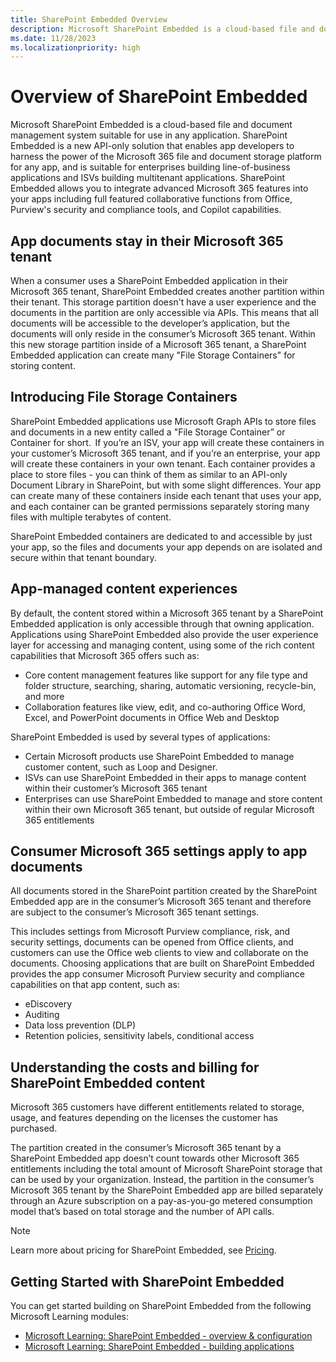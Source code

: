 ```yaml
---
title: SharePoint Embedded Overview
description: Microsoft SharePoint Embedded is a cloud-based file and document management system suitable for use in any application. SharePoint Embedded is a new API-only solution that enables app developers to harness the power of the Microsoft 365 file and document storage platform for any app, and is suitable for enterprises building line-of-business applications and ISVs building multitenant applications.
ms.date: 11/28/2023
ms.localizationpriority: high
---
```


# Overview of SharePoint Embedded

Microsoft SharePoint Embedded is a cloud-based file and document management system suitable for use in any application. SharePoint Embedded is a new API-only solution that enables app developers to harness the power of the Microsoft 365 file and document storage platform for any app, and is suitable for enterprises building line-of-business applications and ISVs building multitenant applications.
SharePoint Embedded allows you to integrate advanced Microsoft 365 features into your apps including full featured collaborative functions from Office, Purview's security and compliance tools, and Copilot capabilities.

## App documents stay in their Microsoft 365 tenant

When a consumer uses a SharePoint Embedded application in their Microsoft 365 tenant, SharePoint Embedded creates another partition within their tenant. This storage partition doesn't have a user experience and the documents in the partition are only accessible via APIs. This means that all documents will be accessible to the developer’s application, but the documents will only reside in the consumer’s Microsoft 365 tenant. Within this new storage partition inside of a Microsoft 365 tenant, a SharePoint Embedded application can create many "File Storage Containers" for storing content.

## Introducing File Storage Containers

SharePoint Embedded applications use Microsoft Graph APIs to store files and documents in a new entity called a "File Storage Container” or Container for short.  If you’re an ISV, your app will create these containers in your customer’s Microsoft 365 tenant, and if you’re an enterprise, your app will create these containers in your own tenant. Each container provides a place to store files - you can think of them as similar to an API-only Document Library in SharePoint, but with some slight differences. Your app can create many of these containers inside each tenant that uses your app, and each container can be granted permissions separately storing many files with multiple terabytes of content.

SharePoint Embedded containers are dedicated to and accessible by just your app, so the files and documents your app depends on are isolated and secure within that tenant boundary.

## App-managed content experiences

By default, the content stored within a Microsoft 365 tenant by a SharePoint Embedded application is only accessible through that owning application. Applications using SharePoint Embedded also provide the user experience layer for accessing and managing content, using some of the rich content capabilities that Microsoft 365 offers such as:

- Core content management features like support for any file type and folder structure, searching, sharing, automatic versioning, recycle-bin, and more
- Collaboration features like view, edit, and co-authoring Office Word, Excel, and PowerPoint documents in Office Web and Desktop

SharePoint Embedded is used by several types of applications:

- Certain Microsoft products use SharePoint Embedded to manage customer content, such as Loop and Designer.
- ISVs can use SharePoint Embedded in their apps to manage content within their customer’s Microsoft 365 tenant
- Enterprises can use SharePoint Embedded to manage and store content within their own Microsoft 365 tenant, but outside of regular Microsoft 365 entitlements

## Consumer Microsoft 365 settings apply to app documents

All documents stored in the SharePoint partition created by the SharePoint Embedded app are in the consumer’s Microsoft 365 tenant and therefore are subject to the consumer’s Microsoft 365 tenant settings.

This includes settings from Microsoft Purview compliance, risk, and security settings, documents can be opened from Office clients, and customers can use the Office web clients to view and collaborate on the documents. Choosing applications that are built on SharePoint Embedded provides the app consumer Microsoft Purview security and compliance capabilities on that app content, such as:

- eDiscovery
- Auditing
- Data loss prevention (DLP)
- Retention policies, sensitivity labels, conditional access

## Understanding the costs and billing for SharePoint Embedded content

Microsoft 365 customers have different entitlements related to storage, usage, and features depending on the licenses the customer has purchased.

The partition created in the consumer’s Microsoft 365 tenant by a SharePoint Embedded app doesn’t count towards other Microsoft 365 entitlements including the total amount of Microsoft SharePoint storage that can be used by your organization. Instead, the partition in the consumer’s Microsoft 365 tenant by the SharePoint Embedded app are billed separately through an Azure subscription on a pay-as-you-go metered consumption model that’s based on total storage and the number of API calls.

> [!NOTE]
> Learn more about pricing for SharePoint Embedded, see [Pricing](./terms-of-service.md).

## Getting Started with SharePoint Embedded

You can get started building on SharePoint Embedded from the following Microsoft Learning modules:

- [Microsoft Learning: SharePoint Embedded - overview & configuration](/training/modules/sharepoint-embedded-setup)
- [Microsoft Learning: SharePoint Embedded - building applications](/training/modules/sharepoint-embedded-create-app)
